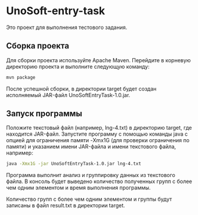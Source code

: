 # UnoSoft-entry-task

Это проект для выполнения тестового задания.

## Сборка проекта

Для сборки проекта используйте Apache Maven. Перейдите в корневую директорию проекта и выполните следующую команду:

```bash
mvn package
```

После успешной сборки, в директории target будет создан исполняемый JAR-файл UnoSoftEntryTask-1.0.jar.

## Запуск программы

Положите текстовый файл (например, lng-4.txt) в директорию target, где находится JAR-файл.
Запустите программу с помощью команды java с опцией для ограничения памяти -Xmx1G (для проверки ограничения по памяти)  и указанием имени JAR-файла и имени текстового файла, например:

```bash
java -Xmx1G -jar UnoSoftEntryTask-1.0.jar lng-4.txt
```
Программа выполнит анализ и группировку данных из текстового файла. В консоль будет выведено количество полученных групп с более чем одним элементом и время выполнения программы.

Количество групп с более чем одним элементом и группы будут записаны в файл result.txt в директории target.
